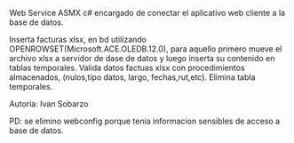 Web Service ASMX c# encargado de conectar el aplicativo web cliente a la base de datos.

Inserta facturas xlsx, en bd utilizando OPENROWSET(Microsoft.ACE.OLEDB.12.0), para aquello primero mueve el archivo xlsx a servidor de dase de datos y luego inserta su contenido en tablas temporales.
Valida  datos factuas xlsx con procedimientos almacenados, (nulos,tipo datos, largo, fechas,rut,etc).
Elimina tabla temporales.


Autoria: Ivan Sobarzo

PD: se elimino webconfig porque tenia informacion sensibles de acceso a base de datos.
